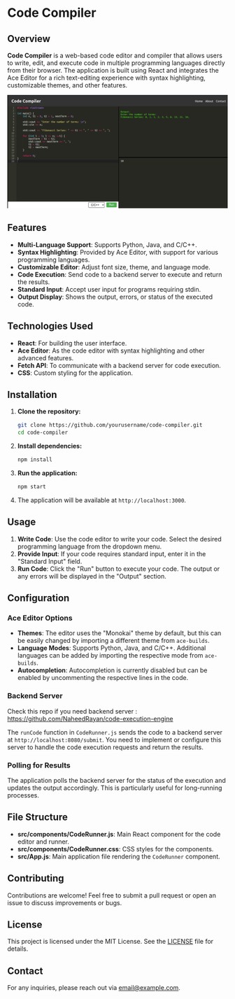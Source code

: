 
# Code Compiler

## Overview

**Code Compiler** is a web-based code editor and compiler that allows users to write, edit, and execute code in multiple programming languages directly from their browser. The application is built using React and integrates the Ace Editor for a rich text-editing experience with syntax highlighting, customizable themes, and other features.

![ScreenShot](image.png)  

## Features

- **Multi-Language Support**: Supports Python, Java, and C/C++.
- **Syntax Highlighting**: Provided by Ace Editor, with support for various programming languages.
- **Customizable Editor**: Adjust font size, theme, and language mode.
- **Code Execution**: Send code to a backend server to execute and return the results.
- **Standard Input**: Accept user input for programs requiring stdin.
- **Output Display**: Shows the output, errors, or status of the executed code.

## Technologies Used

- **React**: For building the user interface.
- **Ace Editor**: As the code editor with syntax highlighting and other advanced features.
- **Fetch API**: To communicate with a backend server for code execution.
- **CSS**: Custom styling for the application.

## Installation

1. **Clone the repository:**
   ```bash
   git clone https://github.com/yourusername/code-compiler.git
   cd code-compiler
   ```

2. **Install dependencies:**
   ```bash
   npm install
   ```

3. **Run the application:**
   ```bash
   npm start
   ```

4. The application will be available at `http://localhost:3000`.

## Usage

1. **Write Code**: Use the code editor to write your code. Select the desired programming language from the dropdown menu.
2. **Provide Input**: If your code requires standard input, enter it in the "Standard Input" field.
3. **Run Code**: Click the "Run" button to execute your code. The output or any errors will be displayed in the "Output" section.

## Configuration

### Ace Editor Options
- **Themes**: The editor uses the "Monokai" theme by default, but this can be easily changed by importing a different theme from `ace-builds`.
- **Language Modes**: Supports Python, Java, and C/C++. Additional languages can be added by importing the respective mode from `ace-builds`.
- **Autocompletion**: Autocompletion is currently disabled but can be enabled by uncommenting the respective lines in the code.

### Backend Server

Check this repo if you need backend server : https://github.com/NaheedRayan/code-execution-engine

The `runCode` function in `CodeRunner.js` sends the code to a backend server at `http://localhost:8080/submit`. You need to implement or configure this server to handle the code execution requests and return the results.

### Polling for Results
The application polls the backend server for the status of the execution and updates the output accordingly. This is particularly useful for long-running processes.

## File Structure

- **src/components/CodeRunner.js**: Main React component for the code editor and runner.
- **src/components/CodeRunner.css**: CSS styles for the components.
- **src/App.js**: Main application file rendering the `CodeRunner` component.

## Contributing

Contributions are welcome! Feel free to submit a pull request or open an issue to discuss improvements or bugs.

## License

This project is licensed under the MIT License. See the [LICENSE](LICENSE) file for details.

## Contact

For any inquiries, please reach out via [email@example.com](mailto:email@example.com).

